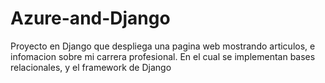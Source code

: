 # Azure-and-Django
Proyecto en Django que despliega una pagina web mostrando articulos, e infomacion sobre mi carrera profesional. En el cual se implementan bases relacionales, y el framework de Django
